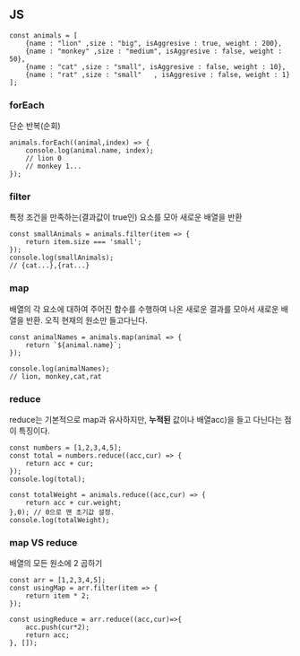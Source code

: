 ## JS
```
const animals = [
    {name : "lion" ,size : "big", isAggresive : true, weight : 200},
    {name : "monkey" ,size : "medium", isAggresive : false, weight : 50},
    {name : "cat" ,size : "small", isAggresive : false, weight : 10},
    {name : "rat" ,size : "small"   , isAggresive : false, weight : 1}
];
```
### forEach
단순 반복(순회)
```
animals.forEach((animal,index) => {
    console.log(animal.name, index);
    // lion 0
    // monkey 1...
});
```
### filter
특정 조건을 만족하는(결과값이 true인) 요소를 모아 새로운 배열을 반환
```
const smallAnimals = animals.filter(item => { 
    return item.size === 'small';
});
console.log(smallAnimals);
// {cat...},{rat...}
```
### map
배열의 각 요소에 대하여 주어진 함수를 수행하여 나온 새로운 결과를 모아서 새로운 배열을 반환. 오직 현재의 원소만 들고다닌다.
```
const animalNames = animals.map(animal => {
    return `${animal.name}`;
});

console.log(animalNames);
// lion, monkey,cat,rat
```
### reduce
reduce는 기본적으로 map과 유사하지만, <b>누적된</b> 값이나 배열acc)을 들고 다닌다는 점이 특징이다.
```
const numbers = [1,2,3,4,5];
const total = numbers.reduce((acc,cur) => {
    return acc + cur;
});
console.log(total);
```
```
const totalWeight = animals.reduce((acc,cur) => {
    return acc + cur.weight;
},0); // 0으로 맨 초기값 설정.
console.log(totalWeight);
```

### map VS reduce
배열의 모든 원소에 2 곱하기
```
const arr = [1,2,3,4,5];
const usingMap = arr.filter(item => {
    return item * 2;
});

const usingReduce = arr.reduce((acc,cur)=>{
    acc.push(cur*2);
    return acc;
}, []);
```